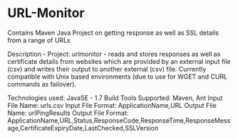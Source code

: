 # URL-Monitor
Contains Maven Java Project on getting response as well as SSL details from a range of URLs

Description - 
Project: urlmonitor - reads and stores responses as well as certificate details from websites which are provided by an external input file (csv) and writes their output to another external (csv) file. Currently compatible with Unix based environments (due to use for WGET and CURL commands as failover).

Technologies used: JavaSE - 1.7
Build Tools Supported: Maven, Ant
Input File Name: urls.csv
Input File Format: ApplicationName,URL
Output File Name: urlPingResults
Output File Format: ApplicationName,URL,Status,ResponseCode,ResponseTime,ResponseMessage,CertificateExpiryDate,LastChecked,SSLVersion
